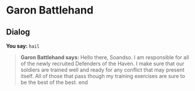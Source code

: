 # Garon Battlehand


## Dialog

**You say:** `hail`



>**Garon Battlehand says:** Hello there, Soandso. I am responsible for all of the newly recruited Defenders of the Haven. I make sure that our soldiers are trained well and ready for any conflict that may present itself. All of those that pass though my training exercises are sure to be the best of the best.
end
